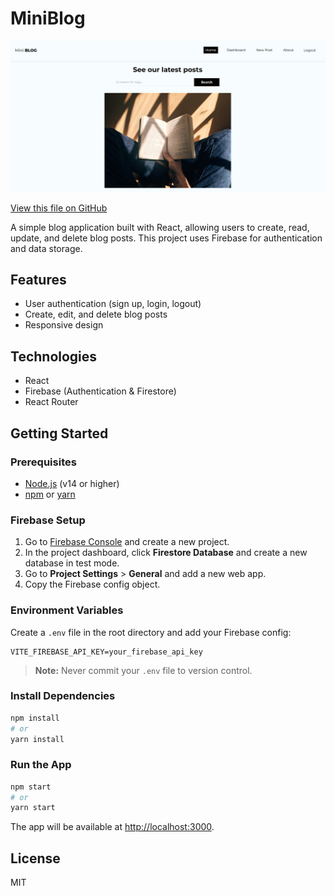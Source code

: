 # MiniBlog

<img src="public/miniblog.png" alt="MiniBlog Preview" width="900" />

[View this file on GitHub](https://github.com/your-username/your-repo/blob/main/projects/miniblog/README.md)

A simple blog application built with React, allowing users to create, read, update, and delete blog posts. This project uses Firebase for authentication and data storage.

## Features

- User authentication (sign up, login, logout)
- Create, edit, and delete blog posts
- Responsive design

## Technologies

- React
- Firebase (Authentication & Firestore)
- React Router

## Getting Started

### Prerequisites

- [Node.js](https://nodejs.org/) (v14 or higher)
- [npm](https://www.npmjs.com/) or [yarn](https://yarnpkg.com/)

### Firebase Setup

1. Go to [Firebase Console](https://console.firebase.google.com/) and create a new project.
2. In the project dashboard, click **Firestore Database** and create a new database in test mode.
3. Go to **Project Settings** > **General** and add a new web app.
4. Copy the Firebase config object.

### Environment Variables

Create a `.env` file in the root directory and add your Firebase config:

```env
VITE_FIREBASE_API_KEY=your_firebase_api_key
```

> **Note:** Never commit your `.env` file to version control.

### Install Dependencies

```bash
npm install
# or
yarn install
```

### Run the App

```bash
npm start
# or
yarn start
```

The app will be available at [http://localhost:3000](http://localhost:3000).

## License

MIT
